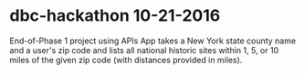# dbc-hackathon 10-21-2016

End-of-Phase 1 project using APIs
App takes a New York state county name and a user's zip code and lists all national historic sites within 1, 5, or 10 miles of the given zip code (with distances provided in miles).
